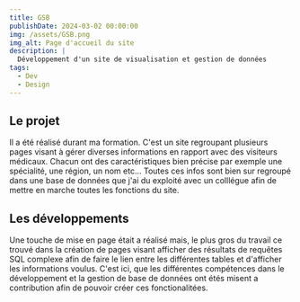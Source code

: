 ```yaml
---
title: GSB
publishDate: 2024-03-02 00:00:00
img: /assets/GSB.png
img_alt: Page d'accueil du site
description: |
  Développement d'un site de visualisation et gestion de données
tags:
  - Dev
  - Design
---
```


## Le projet

Il a été réalisé durant ma formation. C'est un site regroupant plusieurs pages visant à gérer diverses informations en rapport avec des visiteurs médicaux. Chacun ont des caractéristiques bien précise par exemple une spécialité, une région, un nom etc...
Toutes ces infos sont bien sur regroupé dans une base de données que j'ai du exploité avec un colllégue afin de mettre en marche toutes les fonctions du site.

## Les développements

Une touche de mise en page était a réalisé mais, le plus gros du travail ce trouvé dans la création de pages visant afficher des résultats de requêtes SQL complexe afin de faire le lien entre les différentes tables et d'afficher les informations voulus. C'est ici, que les différentes compétences dans le développement et la gestion de base de données ont étés misent a contribution afin de pouvoir créer ces fonctionalitées.
